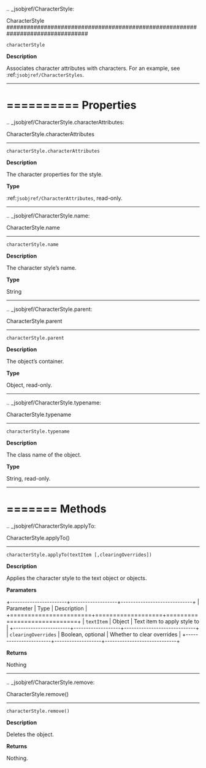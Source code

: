 .. _jsobjref/CharacterStyle:

CharacterStyle
################################################################################

``characterStyle``

**Description**

Associates character attributes with characters. For an example, see :ref:`jsobjref/CharacterStyles`.

----

==========
Properties
==========

.. _jsobjref/CharacterStyle.characterAttributes:

CharacterStyle.characterAttributes
********************************************************************************

``characterStyle.characterAttributes``

**Description**

The character properties for the style.

**Type**

:ref:`jsobjref/CharacterAttributes`, read-only.

----

.. _jsobjref/CharacterStyle.name:

CharacterStyle.name
********************************************************************************

``characterStyle.name``

**Description**

The character style’s name.

**Type**

String

----

.. _jsobjref/CharacterStyle.parent:

CharacterStyle.parent
********************************************************************************

``characterStyle.parent``

**Description**

The object’s container.

**Type**

Object, read-only.

----

.. _jsobjref/CharacterStyle.typename:

CharacterStyle.typename
********************************************************************************

``characterStyle.typename``

**Description**

The class name of the object.

**Type**

String, read-only.

----

=======
Methods
=======

.. _jsobjref/CharacterStyle.applyTo:

CharacterStyle.applyTo()
********************************************************************************

``characterStyle.applyTo(textItem [,clearingOverrides])``

**Description**

Applies the character style to the text object or objects.

**Paramaters**

+-----------------------+-------------------+-----------------------------+
|       Parameter       |       Type        |         Description         |
+=======================+===================+=============================+
| ``textItem``          | Object            | Text item to apply style to |
+-----------------------+-------------------+-----------------------------+
| ``clearingOverrides`` | Boolean, optional | Whether to clear overrides  |
+-----------------------+-------------------+-----------------------------+

**Returns**

Nothing

-----

.. _jsobjref/CharacterStyle.remove:

CharacterStyle.remove()
********************************************************************************

``characterStyle.remove()``

**Description**

Deletes the object.

**Returns**

Nothing.
